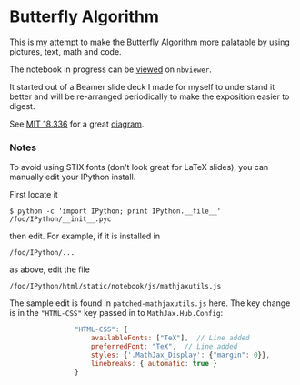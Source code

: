 # Butterfly Algorithm

This is my attempt to make the Butterfly Algorithm more palatable
by using pictures, text, math and code.

The notebook in progress can be [viewed][1] on `nbviewer`.

It started out of a Beamer slide deck I made for myself to understand it
better and will be re-arranged periodically to make the exposition
easier to digest.

See [MIT 18.336][2] for a great [diagram][3].

### Notes

To avoid using STIX fonts (don't look great for LaTeX slides),
you can manually edit your IPython install.

First locate it

```
$ python -c 'import IPython; print IPython.__file__'
/foo/IPython/__init__.pyc
```

then edit. For example, if it is installed in

```
/foo/IPython/...
```

as above, edit the file

```
/foo/IPython/html/static/notebook/js/mathjaxutils.js
```

The sample edit is found in `patched-mathjaxutils.js` here.
The key change is in the `"HTML-CSS"` key passed in to
`MathJax.Hub.Config`:

```javascript
                "HTML-CSS": {
                    availableFonts: ["TeX"],  // Line added
                    preferredFont: "TeX",  // Line added
                    styles: {'.MathJax_Display': {"margin": 0}},
                    linebreaks: { automatic: true }
                }
```

[1]: http://nbviewer.ipython.org/github/dhermes/butterfly-algorithm/blob/master/butterfly.ipynb
[2]: http://math.mit.edu/icg/resources/teaching/18.336/
[3]: http://math.mit.edu/icg/resources/teaching/18.336/trees.jpg
